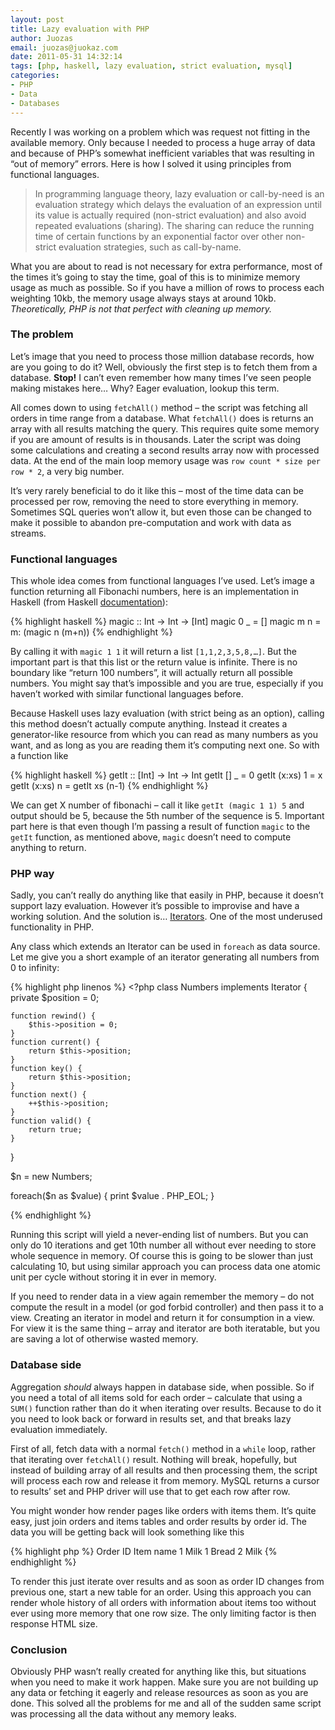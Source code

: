 ```yaml
---
layout: post
title: Lazy evaluation with PHP
author: Juozas
email: juozas@juokaz.com
date: 2011-05-31 14:32:14
tags: [php, haskell, lazy evaluation, strict evaluation, mysql]
categories:
- PHP
- Data
- Databases
---
```


Recently I was working on a problem which was request not fitting in the available memory. Only because I needed to process a huge array of data and because of PHP’s somewhat inefficient variables that was resulting in “out of memory” errors. Here is how I solved it using principles from functional languages.

<!--more-->

<blockquote>
In programming language theory, lazy evaluation or call-by-need is an evaluation strategy which delays the evaluation of an expression until its value is actually required (non-strict evaluation) and also avoid repeated evaluations (sharing). The sharing can reduce the running time of certain functions by an exponential factor over other non-strict evaluation strategies, such as call-by-name.
</blockquote>

What you are about to read is not necessary for extra performance, most of the times it’s going to stay the time, goal of this is to minimize memory usage as much as possible. So if you have a million of rows to process each weighting 10kb, the memory usage always stays at around 10kb. *Theoretically, PHP is not that perfect with cleaning up memory.*

### The problem

Let’s image that you need to process those million database records, how are you going to do it? Well, obviously the first step is to fetch them from a database. **Stop!** I can’t even remember how many times I’ve seen people making mistakes here… Why? Eager evaluation, lookup this term.

All comes down to using `fetchAll()` method – the script was fetching all orders in time range from a database. What `fetchAll()` does is returns an array with all results matching the query. This requires quite some memory if you are amount of results is in thousands. Later the script was doing some calculations and creating a second results array now with processed data. At the end of the main loop memory usage was `row count * size per row * 2`, a very big number.

It’s very rarely beneficial to do it like this – most of the time data can be processed per row, removing the need to store everything in memory. Sometimes SQL queries won’t allow it, but even those can be changed to make it possible to abandon pre-computation and work with data as streams.  

### Functional languages

This whole idea comes from functional languages I’ve used. Let’s image a function returning all Fibonachi numbers, here is an implementation in Haskell (from Haskell [documentation](http://www.haskell.org/haskellwiki/Haskell/Lazy_evaluation)):

{% highlight haskell %}
magic :: Int -> Int -> [Int]
magic 0 _ = []
magic m n = m: (magic n (m+n))
{% endhighlight %}

By calling it with `magic 1 1` it will return a list `[1,1,2,3,5,8,…]`. But the important part is that this list or the return value is infinite. There is no boundary like “return 100 numbers”, it will actually return all possible numbers. You might say that’s impossible and you are true, especially if you haven’t worked with similar functional languages before.

Because Haskell uses lazy evaluation (with strict being as an option), calling this method doesn’t actually compute anything.  Instead it creates a generator-like resource from which you can read as many numbers as you want, and as long as you are reading them it’s computing next one. So with a function like

{% highlight haskell %}
getIt :: [Int] -> Int -> Int
getIt [] _ = 0
getIt (x:xs) 1 = x
getIt (x:xs) n = getIt xs (n-1)
{% endhighlight %}

We can get X number of fibonachi – call it like `getIt (magic 1 1) 5` and output should be 5, because the 5th number of the sequence is 5. Important part here is that even though I’m passing a result of function `magic` to the `getIt` function, as mentioned above, `magic` doesn’t need to compute anything to return.

### PHP way

Sadly, you can’t really do anything like that easily in PHP, because it doesn’t support lazy evaluation. However it’s possible to improvise and have a working solution. And the solution is… [Iterators](http://php.net/manual/en/class.iterator.php). One of the most underused functionality in PHP.

Any class which extends an Iterator can be used in `foreach` as data source. Let me give you a short example of an iterator generating all numbers from 0 to infinity:

{% highlight php linenos %}
﻿<?php
class Numbers implements Iterator
{
    private $position = 0;
    
    function rewind() {
        $this->position = 0;
    }
    function current() {
        return $this->position;
    }
    function key() {
        return $this->position;
    }
    function next() {
        ++$this->position;
    }
    function valid() {
        return true;
    }
}

$n = new Numbers;

foreach($n as $value) {
    print $value . PHP_EOL;
}

{% endhighlight %}

Running this script will yield a never-ending list of numbers. But you can only do 10 iterations and get 10th number all without ever needing to store whole sequence in memory. Of course this is going to be slower than just calculating 10, but using similar approach you can process data one atomic unit per cycle without storing it in ever in memory. 

If you need to render data in a view again remember the memory – do not compute the result in a model (or god forbid controller) and then pass it to a view. Creating an iterator in model and return it for consumption in a view. For view it is the same thing – array and iterator are both iteratable, but you are saving a lot of otherwise wasted memory. 

### Database side

Aggregation *should* always happen in database side, when possible. So if you need a total of all items sold for each order – calculate that using a `SUM()` function rather than do it when iterating over results. Because to do it you need to look back or forward in results set, and that breaks lazy evaluation immediately. 

First of all, fetch data with a normal `fetch()` method in a `while` loop, rather that iterating over `fetchAll()` result. Nothing will break, hopefully, but instead of building array of all results and then processing them, the script will process each row and release it from memory. MySQL returns a cursor to results’ set and PHP driver will use that to get each row after row.

You might wonder how render pages like orders with items them. It’s quite easy, just join orders and items tables and order results by order id. The data you will be getting back will look something like this

{% highlight php %}
Order ID   Item name
1          Milk
1          Bread
2          Milk
{% endhighlight %}

To render this just iterate over results and as soon as order ID changes from previous one, start a new table for an order. Using this approach you can render whole history of all orders with information about items too without ever using more memory that one row size. The only limiting factor is then response HTML size.

### Conclusion

Obviously PHP wasn’t really created for anything like this, but situations when you need to make it work happen. Make sure you are not building up any data or fetching it eagerly and release resources as soon as you are done. This solved all the problems for me and all of the sudden same script was processing all the data without any memory leaks.
